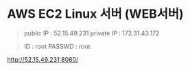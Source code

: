 # AWS EC2 Linux 서버 (WEB서버)

> public IP : 52.15.49.231
> private IP : 172.31.43.172

> ID : root
> PASSWD : root


http://52.15.49.231:8080/
